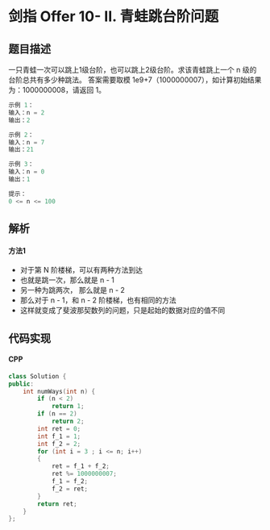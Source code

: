 # 剑指 Offer 10- II. 青蛙跳台阶问题

## 题目描述
一只青蛙一次可以跳上1级台阶，也可以跳上2级台阶。求该青蛙跳上一个 n 级的台阶总共有多少种跳法。
答案需要取模 1e9+7（1000000007），如计算初始结果为：1000000008，请返回 1。

```c
示例 1：
输入：n = 2
输出：2

示例 2：
输入：n = 7
输出：21

示例 3：
输入：n = 0
输出：1

提示：
0 <= n <= 100
```

## 解析
#### 方法1
- 对于第 N 阶楼梯，可以有两种方法到达
- 也就是跳一次，那么就是 n - 1
- 另一种为跳两次， 那么就是 n - 2
- 那么对于 n - 1，和 n - 2 阶楼梯，也有相同的方法
- 这样就变成了斐波那契数列的问题，只是起始的数据对应的值不同

## 代码实现
#### CPP
```C++
class Solution {
public:
    int numWays(int n) {
        if (n < 2)
            return 1;
        if (n == 2)
            return 2;
        int ret = 0;
        int f_1 = 1;
        int f_2 = 2;
        for (int i = 3 ; i <= n; i++)
        {
            ret = f_1 + f_2;
            ret %= 1000000007;
            f_1 = f_2;
            f_2 = ret;
        }
        return ret;
    }
};
```